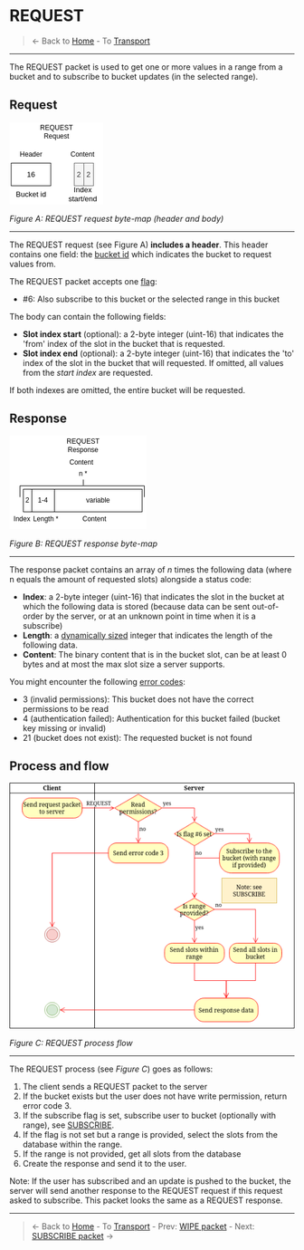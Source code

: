 # REQUEST
> &larr; Back to [Home](../index.md) - To [Transport](./index.md)

---
The REQUEST packet is used to get one or more values in a range from a bucket and to subscribe to bucket updates (in the selected range).

## Request

![Request request bytemap](../img/transport-request-req.drawio.png)

_Figure A: REQUEST request byte-map (header and body)_

---
The REQUEST request (see Figure A) **includes a header**. This header contains one field: the [bucket id](./create.md#bucket-id) which indicates the bucket to request values from.

The REQUEST packet accepts one [flag](./index.md#request-flags):
- #6: Also subscribe to this bucket or the selected range in this bucket

The body can contain the following fields:
- **Slot index start** (optional): a 2-byte integer (uint-16) that indicates the 'from' index of the slot in the bucket that is requested.
- **Slot index end** (optional): a 2-byte integer (uint-16) that indicates the 'to' index of the slot in the bucket that will requested. If omitted, all values from the _start index_ are requested.

If both indexes are omitted, the entire bucket will be requested.

## Response

![REQUEST response bytemap](../img/transport-request-res.drawio.png)

_Figure B: REQUEST response byte-map_

---
The response packet contains an array of _n_ times the following data (where n equals the amount of requested slots) alongside a status code:
- **Index**: a 2-byte integer (uint-16) that indicates the slot in the bucket at which the following data is stored (because data can be sent out-of-order by the server, or at an unknown point in time when it is a subscribe)
- **Length**: a [dynamically sized](./index.md#dynamically-sized-length) integer that indicates the length of the following data.
- **Content**: The binary content that is in the bucket slot, can be at least 0 bytes and at most the max slot size a server supports.

You might encounter the following [error codes](./error.md#error-codes):
- 3 (invalid permissions): This bucket does not have the correct permissions to be read
- 4 (authentication failed): Authentication for this bucket failed (bucket key missing or invalid)
- 21 (bucket does not exist): The requested bucket is not found

## Process and flow

![Request process](../img/transport-request.drawio.png)

_Figure C: REQUEST process flow_

---
The REQUEST process (see _Figure C_) goes as follows:

1. The client sends a REQUEST packet to the server
2. If the bucket exists but the user does not have write permission, return error code 3.
3. If the subscribe flag is set, subscribe user to bucket (optionally with range), see [SUBSCRIBE]().
4. If the flag is not set but a range is provided, select the slots from the database within the range.
5. If the range is not provided, get all slots from the database
6. Create the response and send it to the user.

Note: If the user has subscribed and an update is pushed to the bucket, the server will send another response to the REQUEST request if this request asked to subscribe. This packet looks the same as a REQUEST response.

---
> &larr; Back to [Home](../index.md) - To [Transport](./index.md) - Prev: [WIPE packet](./wipe.md) - Next: [SUBSCRIBE packet](./subscribe.md) &rarr;